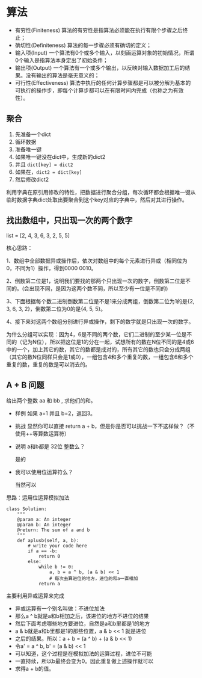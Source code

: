 # 算法

- 有穷性(Finiteness)
算法的有穷性是指算法必须能在执行有限个步骤之后终止；
- 确切性(Definiteness)
算法的每一步骤必须有确切的定义；
- 输入项(Input)
一个算法有0个或多个输入，以刻画运算对象的初始情况，所谓0个输入是指算法本身定出了初始条件；
- 输出项(Output)
一个算法有一个或多个输出，以反映对输入数据加工后的结果。没有输出的算法是毫无意义的；
- 可行性(Effectiveness)
算法中执行的任何计算步骤都是可以被分解为基本的可执行的操作步，即每个计算步都可以在有限时间内完成（也称之为有效性）。

## 聚合
1. 先准备一个dict
2. 循环数据
3. 准备唯一键
4. 如果唯一键没在dict中，生成新的dict2
5. 并且 `dict[key] = dict2`
6. 如果在，`dict2 = dict[key]`
7. 然后修改dict2

利用字典在原引用修改的特性，把数据进行聚合分组，每次循环都会根据唯一键从临时数据字典dict处取出要聚合到这个key对应的字典中，然后对其进行操作。

## 找出数组中，只出现一次的两个数字

list = [2, 4, 3, 6, 3, 2, 5, 5]

核心思路：

1、数组中全部数据异或操作后，依次对数组中的每个元素进行异或（相同位为0，不同为1）操作，得到0000 0010。

2、倒数第二位是1，说明我们要找的那两个只出现一次的数字，倒数第二位是不同的。(会出现不同，是因为这两个数不同，所以至少有一位是不同的)

3、下面根据每个数二进制倒数第二位是不是1来分成两组，倒数第二位为1的是{2, 3, 6, 3, 2}，倒数第二位为0的是{4, 5, 5}。

4、接下来对这两个数组分别进行异或操作，剩下的数字就是只出现一次的数字。

为什么分组可以实现：因为4，6是不同的两个数，它们二进制的至少某一位是不同的（记为N位），所以把这位是1的分在一起，试想所有的数在N位不同的是4或6中的一个，加上其它的数，其它的数都是成对的，所有其它的数也只会分成两组（其它的数N位同样只会是1或0），一组包含4和多个重复的数，一组包含6和多个重复的数，重复的数是可以消去的。

## A + B 问题

给出两个整数 aa 和 bb , 求他们的和。

- 样例
如果 a=1 并且 b=2，返回3。

- 挑战
显然你可以直接 return a + b，但是你是否可以挑战一下不这样做？（不使用++等算数运算符）

- 说明
a和b都是 32位 整数么？

    是的
- 我可以使用位运算符么？

    当然可以

思路：运用位运算模拟加法

<highlight-code lang='python'>

    class Solution:
        """
        @param a: An integer
        @param b: An integer
        @return: The sum of a and b 
        """
        def aplusb(self, a, b):
            # write your code here
            if a == -b:
                return 0
            else:
                while b != 0:
                    a, b = a ^ b, (a & b) << 1
                    # 每次去算进位的地方，进位的和a一直相加
                return a

</highlight-code>

主要利用异或运算来完成 
- 异或运算有一个别名叫做：不进位加法
- 那么a ^ b就是a和b相加之后，该进位的地方不进位的结果
- 然后下面考虑哪些地方要进位，自然是a和b里都是1的地方
- a & b就是a和b里都是1的那些位置，a & b << 1 就是进位
- 之后的结果。所以：a + b = (a ^ b) + (a & b << 1)
- 令a' = a ^ b, b' = (a & b) << 1
- 可以知道，这个过程是在模拟加法的运算过程，进位不可能
- 一直持续，所以b最终会变为0。因此重复做上述操作就可以
- 求得a + b的值。


